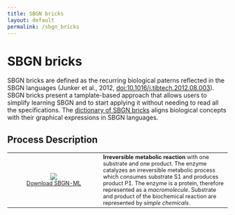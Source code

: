 ```yaml
---
title: SBGN bricks
layout: default
permalink: /sbgn_bricks
---
```


# SBGN bricks

SBGN bricks are defined as the recurring biological paterns reflected in the SBGN languages (Junker et al., 2012, <a href="https://dx.doi.org/10.1016/j.tibtech.2012.08.003">doi:10.1016/j.tibtech.2012.08.003</a>). SBGN bricks present a tamplate-based approach that allows users to simplify learning SBGN and to start applying it without needing to read all the specifications. The <a href="http://sbgnbricks.sourceforge.net/sbgnbricks_dictionary.html">dictionary of SBGN bricks</a> aligns biological concepts with their graphical expressions in SBGN languages.

## Process Description

<table style="font-size:90%;">
    <tr>
      <td style="width: 200px; text-align: center;"><img src="../sbgn/images/bricks/PD_catalysis_irr_1_1.png"/> <br /> <a href="../sbgn/downloads/bricks/PD_catalysis_irr_1_1.sbgn" target="_blank">Download SBGN-ML</a></td>
      <td><strong>Irreversible metabolic reaction</strong> with one substrate and one product. The enzyme catalyzes an irreversible metabolic process which consumes substrate S1 and produces product P1. The enzyme is a protein, therefore represented as a <i>macromolecule</i>. Substrate and product of the biochemical reaction are represented by <i>simple chemicals</i>.</td>
    </tr>
</table>
